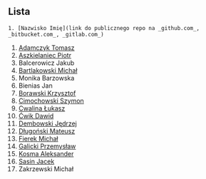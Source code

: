 ## Lista

```
1. [Nazwisko Imię](link do publicznego repo na _github.com_, _bitbucket.com_, _gitlab.com_)
```

1. [Adamczyk Tomasz](https://github.com/tadamczyk/LabC_II)
1. [Aszkielaniec Piotr](https://github.com/readher/LabInf2016)
1. Balcerowicz Jakub
1. [Bartlakowski Michał](https://github.com/Em-jey/JProg.git)
1. Monika Barzowska
1. Bienias Jan
1. [Borawski Krzysztof](https://github.com/Msegun/labc01.git)
1. [Cimochowski Szymon](https://github.com/realokers/Laboratorium2016.git)
1. [Cwalina Łukasz](https://github.com/lcwalina/JProg)
1. [Ćwik Dawid](https://github.com/dcwik96/labc.git)
1. [Dembowski Jędrzej](https://github.com/jentszej/RepDoJezProg)
1. [Długoński Mateusz](https://github.com/mdlugonski/jp)
1. [Fierek Michał](https://github.com/mfierek2/labcx)
1. [Galicki Przemysław](https://github.com/jampapuga/jpcGalicki)
1. [Kosma Aleksander](https://github.com/olekkosma/Lab2016)
1. [Sasin Jacek](https://github.com/jsasin)
1. Zakrzewski Michał
